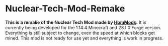 # Nuclear-Tech-Mod-Remake
**This is a remake of the Nuclear Tech Mod made by [HbmMods](https://github.com/HbmMods/Hbm-s-Nuclear-Tech-GIT).**
It is currently being developed for the 1.14.4 Minecraft and 28.1.0 Forge version.
Everything is still subject to change, even the speed at which blocks get mined. This mod is not ready for use yet and everything is work in progress.
